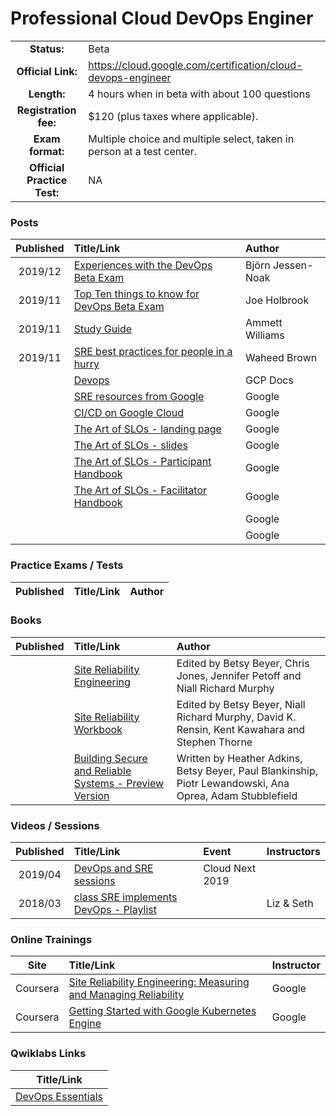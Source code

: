 # Professional Cloud DevOps Enginer

| | | |
| :---:         |     :---      |          :--- |
| **Status:** | Beta | 
| **Official Link:** | https://cloud.google.com/certification/cloud-devops-engineer | 
| **Length:** | 4 hours when in beta with about 100 questions | 
| **Registration fee:** | $120 (plus taxes where applicable). | 
| **Exam format:** | Multiple choice and multiple select, taken in person at a test center. | 
| **Official Practice Test:** | NA | 

### Posts
| Published | Title/Link | Author |
| :---:         |     :---      |          :--- |
| 2019/12 | [Experiences with the DevOps Beta Exam](https://www.linkedin.com/pulse/experiences-google-cloud-platform-devops-beta-exam-bj%25C3%25B6rn-jessen-noak/) | Björn Jessen-Noak |
| 2019/11 | [Top Ten things to know for DevOps Beta Exam](https://myblockchainexperts.org/2019/11/17/top-ten-things-to-know-for-google-cloud-professional-devops-engineer-beta-exam/) | Joe Holbrook |
| 2019/11 | [Study Guide](https://drive.google.com/file/d/1TU8i3-YbJ6xIa1aiaM9-Zf9iLYWl2q2O/view) | Ammett Williams |
| 2019/11 | [SRE best practices for people in a hurry](https://medium.com/@waheedbrown/sre-best-practices-for-people-in-a-hurry-c49f89786b51) | Waheed Brown |
| | [Devops](https://cloud.google.com/devops/) | GCP Docs |
| | [SRE resources from Google](https://landing.google.com/sre/resources/) | Google |
| | [CI/CD on Google Cloud](https://cloud.google.com/docs/ci-cd/) | Google |
| | [The Art of SLOs - landing page](https://landing.google.com/sre/resources/practicesandprocesses/art-of-slos/) | Google |
| | [The Art of SLOs - slides](https://docs.google.com/presentation/d/1qcQ6alG_qUg3qWf733ZsDnTggwzqe4PZICrFXZ1zQZs/edit#slide=id.g75945b48fe_0_0) | Google |
| | [The Art of SLOs - Participant Handbook](https://docs.google.com/document/d/11qMVVdn95tyGvYiVA5HwjlIV750-gYiT-dJCNS0ZPE0/edit) | Google |
| | [The Art of SLOs - Facilitator Handbook](https://docs.google.com/document/d/1S-L2AWwNAgLwhPfPBG5qKww02k9Dj3LcCW0mlI1aURs/edit) | Google |
| | []() | Google |
| | []() | Google |

### Practice Exams / Tests
| Published | Title/Link | Author |
| :---:         |     :---      |          :--- |

### Books
| Published | Title/Link | Author |
| :---:         |     :---      |          :--- |
| | [Site Reliability Engineering](https://landing.google.com/sre/sre-book/toc/index.html) | Edited by Betsy Beyer, Chris Jones, Jennifer Petoff and Niall Richard Murphy |
| | [Site Reliability Workbook](https://landing.google.com/sre/workbook/toc/) | Edited by Betsy Beyer, Niall Richard Murphy, David K. Rensin, Kent Kawahara and Stephen Thorne |
| | [Building Secure and Reliable Systems - Preview Version](https://landing.google.com/sre/resources/foundationsandprinciples/srs-book/) | Written by Heather Adkins, Betsy Beyer, Paul Blankinship, Piotr Lewandowski, Ana Oprea, Adam Stubblefield |

### Videos / Sessions
| Published | Title/Link | Event | Instructors |
| :---:         |     :---      |          :--- |          :--- | 
| 2019/04 | [DevOps and SRE sessions](https://www.youtube.com/playlist?list=PLIivdWyY5sqISlOXDGGK-SeUCvsxtB1c0)  | Cloud Next 2019 | |
| 2018/03 | [class SRE implements DevOps - Playlist](https://www.youtube.com/watch?v=uTEL8Ff1Zvk&list=PLIivdWyY5sqJrKl7D2u-gmis8h9K66qoj)  | | Liz & Seth |



### Online Trainings
| Site | Title/Link | Instructor |
| :---:         |     :---      |          :--- |
| Coursera | [Site Reliability Engineering: Measuring and Managing Reliability](https://www.coursera.org/learn/site-reliability-engineering-slos/home/info) | Google |
| Coursera | [Getting Started with Google Kubernetes Engine](https://www.coursera.org/learn/google-kubernetes-engine/home/info) | Google |

### Qwiklabs Links
|  Title/Link  |
| :---:         |
| [DevOps Essentials](https://google.qwiklabs.com/quests/96) | 
